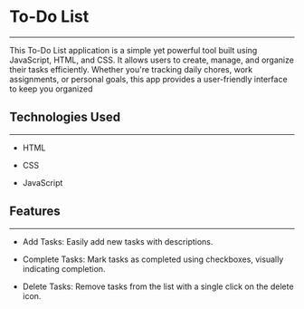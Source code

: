 <h1>To-Do List</h1>
<hr><p>This To-Do List application is a simple yet powerful tool built using JavaScript, HTML, and CSS. It allows users to create, manage, and organize their tasks efficiently. Whether you're tracking daily chores, work assignments, or personal goals, this app provides a user-friendly interface to keep you organized</p><h2>Technologies Used</h2>
<hr><ul>
<li>HTML</li>
</ul><ul>
<li>CSS</li>
</ul><ul>
<li>JavaScript</li>
</ul><h2>Features</h2>
<hr><ul>
<li>Add Tasks: Easily add new tasks with descriptions.</li>
</ul><ul>
<li>Complete Tasks: Mark tasks as completed using checkboxes, visually indicating completion.</li>
</ul><ul>
<li>Delete Tasks: Remove tasks from the list with a single click on the delete icon.</li>
